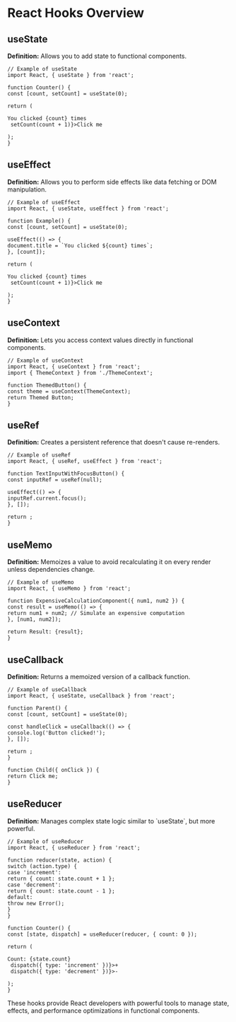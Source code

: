 
React Hooks Overview
====================

useState
--------

**Definition:** Allows you to add state to functional components.

    
    // Example of useState
    import React, { useState } from 'react';
    
    function Counter() {
    const [count, setCount] = useState(0);
    
    return (
    
    You clicked {count} times
     setCount(count + 1)}>Click me
    
    );
    }
    

useEffect
---------

**Definition:** Allows you to perform side effects like data fetching or DOM manipulation.

    
    // Example of useEffect
    import React, { useState, useEffect } from 'react';
    
    function Example() {
    const [count, setCount] = useState(0);
    
    useEffect(() => {
    document.title = `You clicked ${count} times`;
    }, [count]);
    
    return (
    
    You clicked {count} times
     setCount(count + 1)}>Click me
    
    );
    }
    

useContext
----------

**Definition:** Lets you access context values directly in functional components.

    
    // Example of useContext
    import React, { useContext } from 'react';
    import { ThemeContext } from './ThemeContext';
    
    function ThemedButton() {
    const theme = useContext(ThemeContext);
    return Themed Button;
    }
    

useRef
------

**Definition:** Creates a persistent reference that doesn't cause re-renders.

    
    // Example of useRef
    import React, { useRef, useEffect } from 'react';
    
    function TextInputWithFocusButton() {
    const inputRef = useRef(null);
    
    useEffect(() => {
    inputRef.current.focus();
    }, []);
    
    return ;
    }
    

useMemo
-------

**Definition:** Memoizes a value to avoid recalculating it on every render unless dependencies change.

    
    // Example of useMemo
    import React, { useMemo } from 'react';
    
    function ExpensiveCalculationComponent({ num1, num2 }) {
    const result = useMemo(() => {
    return num1 + num2; // Simulate an expensive computation
    }, [num1, num2]);
    
    return Result: {result};
    }
    

useCallback
-----------

**Definition:** Returns a memoized version of a callback function.

    
    // Example of useCallback
    import React, { useState, useCallback } from 'react';
    
    function Parent() {
    const [count, setCount] = useState(0);
    
    const handleClick = useCallback(() => {
    console.log('Button clicked!');
    }, []);
    
    return ;
    }
    
    function Child({ onClick }) {
    return Click me;
    }
    

useReducer
----------

**Definition:** Manages complex state logic similar to \`useState\`, but more powerful.

    
    // Example of useReducer
    import React, { useReducer } from 'react';
    
    function reducer(state, action) {
    switch (action.type) {
    case 'increment':
    return { count: state.count + 1 };
    case 'decrement':
    return { count: state.count - 1 };
    default:
    throw new Error();
    }
    }
    
    function Counter() {
    const [state, dispatch] = useReducer(reducer, { count: 0 });
    
    return (
    
    Count: {state.count}
     dispatch({ type: 'increment' })}>+
     dispatch({ type: 'decrement' })}>-
    
    );
    }
    

These hooks provide React developers with powerful tools to manage state, effects, and performance optimizations in functional components.